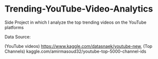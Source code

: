 # Trending-YouTube-Video-Analytics
Side Project in which I analyze the top trending videos on the YouTube platforms

Data Source: 

(YouTube videos) https://www.kaggle.com/datasnaek/youtube-new, 
(Top Channels) kaggle.com/amirmasoud32/youtube-top-5000-channel-ids
